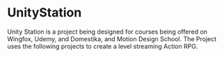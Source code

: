 # UnityStation
Unity Station is a project being designed for courses being offered on Wingfox, Udemy, and Domestika, and Motion Design School. The Project uses the following projects to create a level streaming Action RPG.
